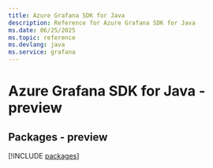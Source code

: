 ```yaml
---
title: Azure Grafana SDK for Java
description: Reference for Azure Grafana SDK for Java
ms.date: 06/25/2025
ms.topic: reference
ms.devlang: java
ms.service: grafana
---
```

# Azure Grafana SDK for Java - preview
## Packages - preview
[!INCLUDE [packages](grafana-index.md)]